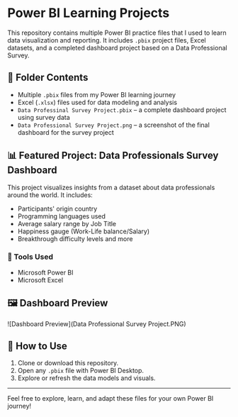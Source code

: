 # Power BI Learning Projects

This repository contains multiple Power BI practice files that I used to learn data visualization and reporting. It includes `.pbix` project files, Excel datasets, and a completed dashboard project based on a Data Professional Survey.

## 📁 Folder Contents

- Multiple `.pbix` files from my Power BI learning journey
- Excel (`.xlsx`) files used for data modeling and analysis
- `Data Professinal Survey Project.pbix` – a complete dashboard project using survey data
- `Data Professional Survey Project.png` – a screenshot of the final dashboard for the survey project

## 📊 Featured Project: Data Professionals Survey Dashboard

This project visualizes insights from a dataset about data professionals around the world. It includes:

- Participants' origin country
- Programming languages used
- Average salary range by Job Title
- Happiness gauge (Work-Life balance/Salary)
- Breakthrough difficulty levels and more

### 🔧 Tools Used

- Microsoft Power BI
- Microsoft Excel

## 🖼️ Dashboard Preview

![Dashboard Preview](Data Professional Survey Project.PNG)

## 🚀 How to Use

1. Clone or download this repository.
2. Open any `.pbix` file with Power BI Desktop.
3. Explore or refresh the data models and visuals.

---

Feel free to explore, learn, and adapt these files for your own Power BI journey!
